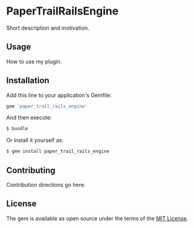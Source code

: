 # PaperTrailRailsEngine
Short description and motivation.

## Usage
How to use my plugin.

## Installation
Add this line to your application's Gemfile:

```ruby
gem 'paper_trail_rails_engine'
```

And then execute:
```bash
$ bundle
```

Or install it yourself as:
```bash
$ gem install paper_trail_rails_engine
```

## Contributing
Contribution directions go here.

## License
The gem is available as open source under the terms of the [MIT License](http://opensource.org/licenses/MIT).
